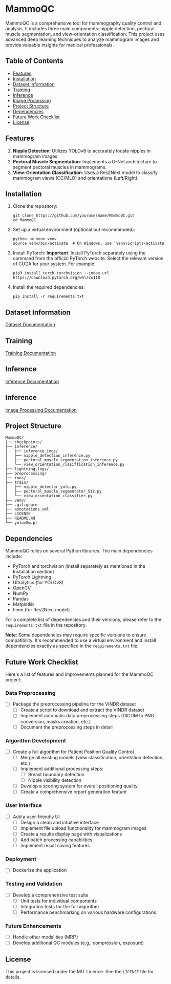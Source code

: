 # MammoQC

MammoQC is a comprehensive tool for mammography quality control and analysis. It includes three main components: nipple detection, pectoral muscle segmentation, and view-orientation classification. This project uses advanced deep learning techniques to analyze mammogram images and provide valuable insights for medical professionals.

## Table of Contents
- [Features](#features)
- [Installation](#installation)
- [Dataset Information](#dataset-information)
- [Training](#training)
- [Inference](#inference)
- [Image Processing](#image_processing)
- [Project Structure](#project-structure)
- [Dependencies](#dependencies)
- [Future Work Checklist](#future-work-checklist)
- [License](#license)

## Features

1. **Nipple Detection**: Utilizes YOLOv8 to accurately locate nipples in mammogram images.
2. **Pectoral Muscle Segmentation**: Implements a U-Net architecture to segment pectoral muscles in mammograms.
3. **View-Orientation Classification**: Uses a Res2Next model to classify mammogram views (CC/MLO) and orientations (Left/Right).

## Installation

1. Clone the repository:
   ```
   git clone https://github.com/yourusername/MammoQC.git
   cd MammoQC
   ```

2. Set up a virtual environment (optional but recommended):
   ```
   python -m venv venv
   source venv/bin/activate  # On Windows, use `venv\Scripts\activate`
   ```

3. Install PyTorch:
   **Important**: Install PyTorch separately using the command from the official PyTorch website. Select the relevant version of CUDA for your system. For example:
   ```
   pip3 install torch torchvision --index-url https://download.pytorch.org/whl/cu118
   ```

4. Install the required dependencies:
   ```
   pip install -r requirements.txt
   ```

## Dataset Information

[Dataset Documentation](preprocessing/README.md)

## Training

[Training Documentation](train/README.md)

## Inference

[Inference Documentation](inference/README.md)

## Inference

[Image Processing Documentation](processing/README.md)

## Project Structure

```
MammoQC/
├── checkpoints/
├── inference/
│   ├── inference_imgs/
│   ├── nipple_detection_inference.py
│   ├── pectoral_muscle_segmentation_inference.py
│   └── view_orientation_clasiffication_inference.py
├── lightning_logs/
├── preprocessing/
├── runs/
├── train/
│   ├── nipple_detector_yolo.py
│   ├── pectoral_muscle_segmentator_512.py
│   └── view_orientation_classifier.py
├── venv/
├── .gitignore
├── annotations.xml
├── LICENSE
├── README.md
└── yolov8m.pt
```

## Dependencies

MammoQC relies on several Python libraries. The main dependencies include:

- PyTorch and torchvision (install separately as mentioned in the Installation section)
- PyTorch Lightning
- Ultralytics (for YOLOv8)
- OpenCV
- NumPy
- Pandas
- Matplotlib
- timm (for Res2Next model)

For a complete list of dependencies and their versions, please refer to the `requirements.txt` file in the repository.

**Note**: Some dependencies may require specific versions to ensure compatibility. It's recommended to use a virtual environment and install dependencies exactly as specified in the `requirements.txt` file.

## Future Work Checklist

Here's a list of features and improvements planned for the MammoQC project:

### Data Preprocessing
- [ ] Package the preprocessing pipeline for the VINDR dataset
  - [ ] Create a script to download and extract the VINDR dataset
  - [ ] Implement automatic data preprocessing steps (DICOM to PNG conversion, masks creation, etc.)
  - [ ] Document the preprocessing steps in detail

### Algorithm Development
- [ ] Create a full algorithm for Patient Position Quality Control
  - [ ] Merge all existing models (view classification, orientation detection, etc.)
  - [ ] Implement additional processing steps:
    - [ ] Breast boundary detection
    - [ ] Nipple visibility detection
  - [ ] Develop a scoring system for overall positioning quality
  - [ ] Create a comprehensive report generation feature

### User Interface
- [ ] Add a user-friendly UI
  - [ ] Design a clean and intuitive interface
  - [ ] Implement file upload functionality for mammogram images
  - [ ] Create a results display page with visualizations
  - [ ] Add batch processing capabilities
  - [ ] Implement result saving features

### Deployment
- [ ] Dockerize the application

### Testing and Validation
- [ ] Develop a comprehensive test suite
  - [ ] Unit tests for individual components
  - [ ] Integration tests for the full algorithm
  - [ ] Performance benchmarking on various hardware configurations

### Future Enhancements
- [ ] Handle other modalities (MRI?)
- [ ] Develop additional QC modules (e.g., compression, exposure)

## License

This project is licensed under the MIT Licence. See the `LICENSE` file for details.

















